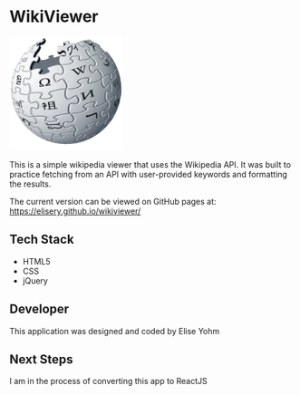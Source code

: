 # WikiViewer

<img src="resources/images/wiki.png" width="200" />

This is a simple wikipedia viewer that uses the Wikipedia API. It was built to practice fetching from an API with user-provided keywords and formatting the results. 

The current version can be viewed on GitHub pages at: 
https://elisery.github.io/wikiviewer/

## Tech Stack

- HTML5
- CSS
- jQuery

## Developer

This application was designed and coded by Elise Yohm

## Next Steps

I am in the process of converting this app to ReactJS


